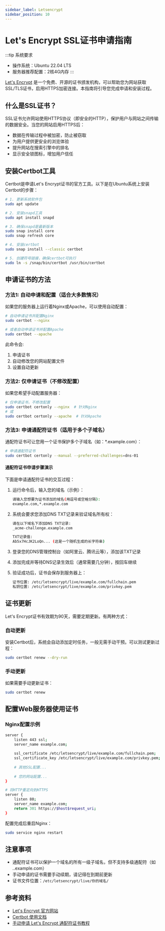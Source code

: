 ```yaml
---
sidebar_label: Letsencrypt
sidebar_position: 10
---
```


# Let's Encrypt SSL证书申请指南

:::tip 系统要求

- 操作系统：Ubuntu 22.04 LTS
- 服务器推荐配置：2核4G内存
:::

[Let's Encrypt](https://letsencrypt.org) 是一个免费、开源的证书颁发机构，可以帮助您为网站获取SSL/TLS证书，启用HTTPS加密连接。本指南将引导您完成申请和安装过程。

## 什么是SSL证书？

SSL证书允许网站使用HTTPS协议（即安全的HTTP），保护用户与网站之间传输的数据安全。当您的网站启用HTTPS后：

- 数据在传输过程中被加密，防止被窃取
- 为用户提供更安全的浏览体验
- 提升网站在搜索引擎中的排名
- 显示安全锁图标，增加用户信任

## 安装Certbot工具

Certbot是申请Let's Encrypt证书的官方工具。以下是在Ubuntu系统上安装Certbot的步骤：

```bash
# 1. 更新系统软件包
sudo apt update

# 2. 安装snapd工具
sudo apt install snapd

# 3. 确保snapd是最新版本
sudo snap install core
sudo snap refresh core

# 4. 安装certbot
sudo snap install --classic certbot

# 5. 创建符号链接，确保certbot可执行
sudo ln -s /snap/bin/certbot /usr/bin/certbot
```

## 申请证书的方法

### 方法1: 自动申请和配置（适合大多数情况）

如果您的服务器上运行着Nginx或Apache，可以使用自动配置：

```bash
# 自动申请证书并配置Nginx
sudo certbot --nginx

# 或者自动申请证书并配置Apache
sudo certbot --apache
```

此命令会:

1. 申请证书
2. 自动修改您的网站配置文件
3. 设置自动更新

### 方法2: 仅申请证书（不修改配置）

如果您希望手动配置服务器：

```bash
# 仅申请证书，不修改配置
sudo certbot certonly --nginx  # 针对Nginx
# 或
sudo certbot certonly --apache  # 针对Apache
```

### 方法3: 申请通配符证书（适用于多个子域名）

通配符证书可让您用一个证书保护多个子域名（如：*.example.com）：

```bash
# 申请通配符证书
sudo certbot certonly --manual --preferred-challenges=dns-01
```

#### 通配符证书申请步骤演示

下面是申请通配符证书的交互过程：

1. 运行命令后，输入您的域名（示例）：

   ```bash
   请输入您想要为证书添加的域名(用逗号或空格分隔):
   example.com,*.example.com
   ```

2. 系统会要求您添加DNS TXT记录来验证域名所有权：

   ```bash
   请在以下域名下添加DNS TXT记录:
   _acme-challenge.example.com
   
   TXT记录值:
   Ab5x7HcJK2LoQn... (这是一个随机生成的长字符串)
   ```

3. 登录您的DNS管理控制台（如阿里云、腾讯云等），添加该TXT记录
4. 添加完成并等待DNS记录生效后（通常需要几分钟），按回车继续
5. 验证成功后，证书会保存到服务器上：

   ```bash
   证书位置: /etc/letsencrypt/live/example.com/fullchain.pem
   私钥位置: /etc/letsencrypt/live/example.com/privkey.pem
   ```

## 证书更新

Let's Encrypt证书有效期为90天，需要定期更新。有两种方式：

### 自动更新

安装Certbot后，系统会自动添加定时任务，一般无需手动干预。可以测试更新过程：

```bash
sudo certbot renew --dry-run
```

### 手动更新

如果需要手动更新证书：

```bash
sudo certbot renew
```

## 配置Web服务器使用证书

### Nginx配置示例

```bash
server {
    listen 443 ssl;
    server_name example.com;
    
    ssl_certificate /etc/letsencrypt/live/example.com/fullchain.pem;
    ssl_certificate_key /etc/letsencrypt/live/example.com/privkey.pem;
    
    # 其他SSL配置...
    
    # 您的网站配置...
}

# 将HTTP重定向到HTTPS
server {
    listen 80;
    server_name example.com;
    return 301 https://$host$request_uri;
}
```

配置完成后重启Nginx：

```bash
sudo service nginx restart
```

## 注意事项

- 通配符证书可以保护一个域名的所有一级子域名，但不支持多级通配符（如 *.*.example.com）
- 手动申请的证书需要手动续期，请记得在到期前更新
- 证书文件位置：`/etc/letsencrypt/live/你的域名/`

## 参考资料

- [Let's Encrypt 官方网站](https://letsencrypt.org)
- [Certbot 使用文档](https://certbot.eff.org/instructions)
- [手动申请 Let's Encrypt 通配符证书教程](https://sspai.com/post/66008)

